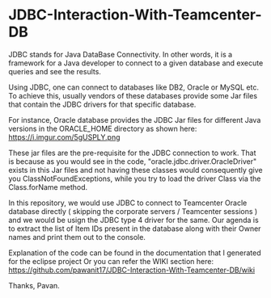 # JDBC-Interaction-With-Teamcenter-DB
JDBC stands for Java DataBase Connectivity. In other words, it is a framework for a Java developer to connect to a given database and execute queries and see the results.

Using JDBC, one can connect to databases like DB2, Oracle or MySQL etc. To achieve this, usually vendors of these databases provide some Jar files that contain the JDBC drivers for that specific database.

For instance, Oracle database provides the JDBC Jar files for different Java versions in the ORACLE_HOME directory as shown here: https://i.imgur.com/5gUSPLY.png

These jar files are the pre-requisite for the JDBC connection to work. That is because as you would see in the code, "oracle.jdbc.driver.OracleDriver" exists in this Jar files and not having these classes 
would consequently give you ClassNotFoundExceptions, while you try to load the driver Class via the Class.forName method.

In this repository, we would use JDBC to connect to Teamcenter Oracle database directly ( skipping the corporate servers / Teamcenter sessions ) and we would be usign the JDBC type 4 driver for the same. Our agenda is to extract the list of Item IDs present in the database along with their Owner names and print them out to the console.

Explanation of the code can be found in the documentation that I generated for the eclipse project Or you can refer the WIKI section here: https://github.com/pawanit17/JDBC-Interaction-With-Teamcenter-DB/wiki

Thanks,
Pavan.
